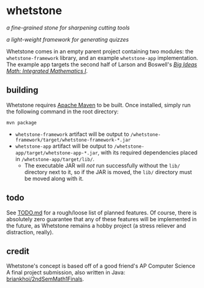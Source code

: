 # whetstone
*a fine-grained stone for sharpening cutting tools*

*a light-weight framework for generating quizzes*

Whetstone comes in an empty parent project containing two modules: the `whetstone-framework` library, and an example `whetstone-app` implementation. The example app targets the second half of Larson and Boswell's [*Big Ideas Math: Integrated Mathematics I*](https://bim.easyaccessmaterials.com/index.php?location_user=im).

## building

Whetstone requires [Apache Maven](https://maven.apache.org/) to be built. Once installed, simply run the following command in the root directory:
```
mvn package
```
* `whetstone-framework` artifact will be output to `/whetstone-framework/target/whetstone-framework-*.jar`
* `whetstone-app` artifact will be output to `/whetstone-app/target/whetstone-app-*.jar`, with its required dependencies placed in `/whetstone-app/target/lib/`.
    * The executable JAR will *not* run successfully without the `lib/` directory next to it, so if the JAR is moved, the `lib/` directory must be moved along with it.

## todo

See [TODO.md](/TODO.md) for a rough/loose list of planned features. Of course, there is absolutely zero guarantee that any of these features will be implemented in the future, as Whetstone remains a hobby project (a stress reliever and distraction, really).

## credit

Whetstone's concept is based off of a good friend's AP Computer Science A final project submission, also written in Java: [briankhoi/2ndSemMath1Finals](https://github.com/briankhoi/2ndSemMath1Finals).
